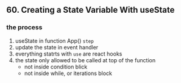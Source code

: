 ## 60. Creating a State Variable With useState

### the process

1. useState in function App() `step`
2. update the state in event handler
3. everything statrts with `use` are react hooks
4. the state only allowed to be called at top of the function
   - not inside condition blick
   - not inside while, or iterations block

